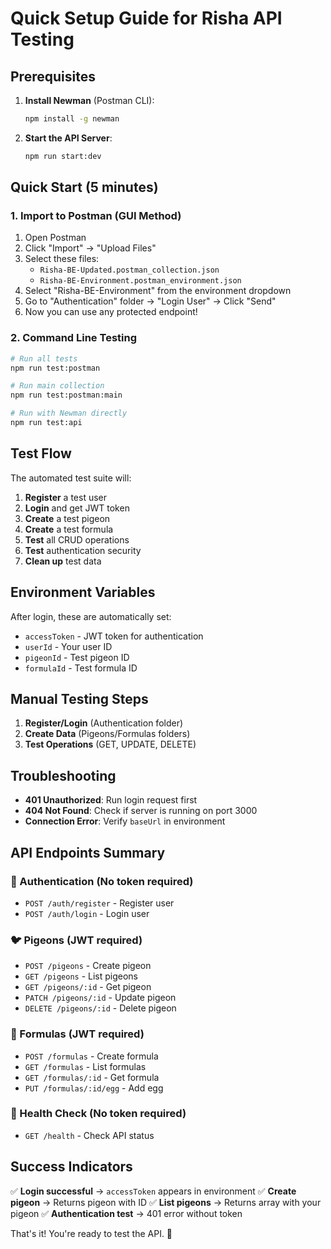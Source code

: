 # Quick Setup Guide for Risha API Testing

## Prerequisites

1. **Install Newman** (Postman CLI):

   ```bash
   npm install -g newman
   ```

2. **Start the API Server**:
   ```bash
   npm run start:dev
   ```

## Quick Start (5 minutes)

### 1. Import to Postman (GUI Method)

1. Open Postman
2. Click "Import" → "Upload Files"
3. Select these files:
   - `Risha-BE-Updated.postman_collection.json`
   - `Risha-BE-Environment.postman_environment.json`
4. Select "Risha-BE-Environment" from the environment dropdown
5. Go to "Authentication" folder → "Login User" → Click "Send"
6. Now you can use any protected endpoint!

### 2. Command Line Testing

```bash
# Run all tests
npm run test:postman

# Run main collection
npm run test:postman:main

# Run with Newman directly
npm run test:api
```

## Test Flow

The automated test suite will:

1. **Register** a test user
2. **Login** and get JWT token
3. **Create** a test pigeon
4. **Create** a test formula
5. **Test** all CRUD operations
6. **Test** authentication security
7. **Clean up** test data

## Environment Variables

After login, these are automatically set:

- `accessToken` - JWT token for authentication
- `userId` - Your user ID
- `pigeonId` - Test pigeon ID
- `formulaId` - Test formula ID

## Manual Testing Steps

1. **Register/Login** (Authentication folder)
2. **Create Data** (Pigeons/Formulas folders)
3. **Test Operations** (GET, UPDATE, DELETE)

## Troubleshooting

- **401 Unauthorized**: Run login request first
- **404 Not Found**: Check if server is running on port 3000
- **Connection Error**: Verify `baseUrl` in environment

## API Endpoints Summary

### 🔐 Authentication (No token required)

- `POST /auth/register` - Register user
- `POST /auth/login` - Login user

### 🐦 Pigeons (JWT required)

- `POST /pigeons` - Create pigeon
- `GET /pigeons` - List pigeons
- `GET /pigeons/:id` - Get pigeon
- `PATCH /pigeons/:id` - Update pigeon
- `DELETE /pigeons/:id` - Delete pigeon

### 🥚 Formulas (JWT required)

- `POST /formulas` - Create formula
- `GET /formulas` - List formulas
- `GET /formulas/:id` - Get formula
- `PUT /formulas/:id/egg` - Add egg

### 🏥 Health Check (No token required)

- `GET /health` - Check API status

## Success Indicators

✅ **Login successful** → `accessToken` appears in environment
✅ **Create pigeon** → Returns pigeon with ID
✅ **List pigeons** → Returns array with your pigeon
✅ **Authentication test** → 401 error without token

That's it! You're ready to test the API. 🚀

